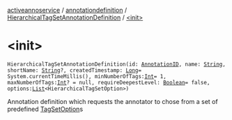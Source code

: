 [activeannoservice](../../index.md) / [annotationdefinition](../index.md) / [HierarchicalTagSetAnnotationDefinition](index.md) / [&lt;init&gt;](./-init-.md)

# &lt;init&gt;

`HierarchicalTagSetAnnotationDefinition(id: `[`AnnotationID`](../-annotation-i-d.md)`, name: `[`String`](https://kotlinlang.org/api/latest/jvm/stdlib/kotlin/-string/index.html)`, shortName: `[`String`](https://kotlinlang.org/api/latest/jvm/stdlib/kotlin/-string/index.html)`?, createdTimestamp: `[`Long`](https://kotlinlang.org/api/latest/jvm/stdlib/kotlin/-long/index.html)` = System.currentTimeMillis(), minNumberOfTags: `[`Int`](https://kotlinlang.org/api/latest/jvm/stdlib/kotlin/-int/index.html)` = 1, maxNumberOfTags: `[`Int`](https://kotlinlang.org/api/latest/jvm/stdlib/kotlin/-int/index.html)`? = null, requireDeepestLevel: `[`Boolean`](https://kotlinlang.org/api/latest/jvm/stdlib/kotlin/-boolean/index.html)` = false, options: `[`List`](https://kotlinlang.org/api/latest/jvm/stdlib/kotlin.collections/-list/index.html)`<HierarchicalTagSetOption>)`

Annotation definition which requests the annotator to chose from a set of predefined [TagSetOption](#)s

